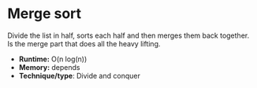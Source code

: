 # Merge sort

Divide the list in half, sorts each half and then merges them back together. Is the merge part that does all the heavy lifting.

- **Runtime:** O(n log(n))
- **Memory:** depends
- **Technique/type**: Divide and conquer
